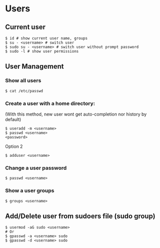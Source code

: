 # Users

## Current user

```shell
$ id # show current user name, groups
$ su - <username> # switch user
$ sudo su - <username> # switch user without prompt password 
$ sudo -l # show user permissions
```

## User Management

### Show all users

```shell
$ cat /etc/passwd
```

### Create a user with a home directory: 
(With this method, new user wont get auto-completion nor history by default)
```Shell
$ useradd -m <username>
$ passwd <username> 
<password>

```

Option 2
```shell
$ adduser <username>
```

### Change a user password
```shell
$ passwd <username>
```
### Show a user groups

```shell
$ groups <username>
```

## Add/Delete user from sudoers file (sudo group)

```shell
$ usermod -aG sudo <username>
# Or
$ gpasswd -a <username> sudo
$ gpasswd -d <username> sudo
```
